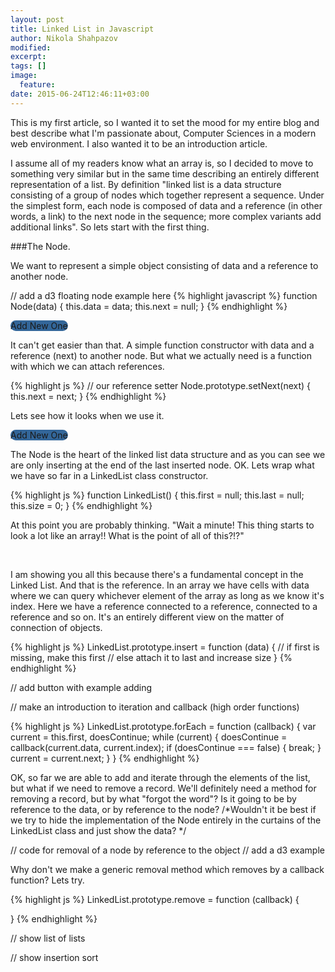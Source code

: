 ```yaml
---
layout: post
title: Linked List in Javascript
author: Nikola Shahpazov
modified:
excerpt:
tags: []
image:
  feature:
date: 2015-06-24T12:46:11+03:00
---
```

<style>

.btn {
  border-radius: 12px;
  background-color: #336699;
  cursor: pointer;
}

.node {
  stroke: #fff;
  stroke-width: 1.5px;
}

.link {
  stroke: #999;
  stroke-opacity: .6;
}

</style>
<script src="https://cdnjs.cloudflare.com/ajax/libs/d3/3.5.5/d3.min.js" charset="utf-8"></script>
<script>
  var graph = {
  "nodes":[
    {"name": "1", "group": 1}
  ],
  "links":[
    // {"source":1,"target":0,"value": 100},
    ]
  }

  function Canvas(id, width, height) {
    this.data = {
      nodes: [],
      links: []
    };
    this.size = 0;

    this.force = d3.layout.force()
      .charge(-200)
      .linkDistance(40)
      .size([width, height]);

    this.svg = d3.select(id).append("svg")
        .attr("width", width)
        .attr("height", height);
  }

  // static color for all
  Canvas.color = d3.scale.category20();

  Canvas.prototype.redraw = function () {

    this.node = this.node.data(this.data.nodes);
    this.node.enter().insert("circle")
      .attr("class", "node")
      .attr("r", 15)
      .style("fill", function (d) {
        return Canvas.color(d.group);
      })
      .call(this.force.drag);

    this.link = this.link.data(this.data.links);
    this.link.enter().insert("line", ".node")
      .attr("class", "link");

    this.force.start();
  }

  Canvas.prototype.addNode = function (node) {
    this.data.nodes.push(node);
    // this.redraw();
    // this.start();
    this.size++;
  };

  Canvas.prototype.addEdge = function (edge) {
    this.data.links.push(edge);
    // return this.redraw();
    // this.start();
  };

  Canvas.prototype.start = function () {
    var self = this;
    this.force.nodes(this.data.nodes)
      .links(this.data.links)
      .start();

    this.link = this.svg.selectAll(".link")
    .data(this.data.links)
    .enter().append("line")
      .attr("class", "link")
      .style("stroke-width", function (d) {
        return Math.sqrt(d.value);
      });

      this.node = this.svg.selectAll(".node")
        .data(this.data.nodes)
        .enter().append("circle")
          .attr("class", "node")
          .attr("r", 15)
          .style("fill", function (d) { return Canvas.color(d.group); })
          .call(this.force.drag);

      // node.append("title")
      //     .text(function (d) { return d.name; });

      this.force.on("tick", function() {
        self.link.attr("x1", function (d) { return d.source.x; })
            .attr("y1", function (d) { return d.source.y; })
            .attr("x2", function (d) { return d.target.x; })
            .attr("y2", function (d) { return d.target.y; });

        self.node.attr("cx", function(d) { return d.x; })
            .attr("cy", function(d) { return d.y; });
      });
  };

  document.addEventListener("DOMContentLoaded", function (event) {
    var secondCanvas = new Canvas("#second-canvas", 678, 300);
    secondCanvas.data.nodes.push({name: 'sss', group: 1});
    secondCanvas.start();
    // secondCanvas.addNode({"name": "1" + Math.random() * 130, "group": 1});

    document.querySelector('#second-btn')
    .addEventListener('click', function (event) {
      // secondCanvas.data.nodes.push({name: "ala", group: 1});
      var group = parseInt(Math.random() * 356);
      secondCanvas.addNode({name: "ala", group: group});
      secondCanvas.addEdge({source: secondCanvas.size - 1, target: secondCanvas.size});
      secondCanvas.redraw();
    });

    var width = 678,
        height = 200,
        color = d3.scale.category20();

    var force = d3.layout.force()
        .charge(-800)
        .linkDistance(400)
        .size([width, height]);

    var svg = d3.select(".node-canvas").append("svg")
        .attr("width", width)
        .attr("height", height);

      force
          .nodes(graph.nodes)
          .links(graph.links)
          .start();

      var link = svg.selectAll(".link")
        .data(graph.links)
        .enter().append("line")
          .attr("class", "link")
          .style("stroke-width", function (d) {
            return Math.sqrt(d.value);
          });

      var node = svg.selectAll(".node")
          .data(graph.nodes)
        .enter().append("circle")
          .attr("class", "node")
          .attr("r", 15)
           // .attr("transform", function(d) {
           //    return "translate(" + d.x + "," + d.y + ")";
           //  })
          .style("fill", function (d) { return color(d.group); })
          .call(force.drag);

      node.append("title")
          .text(function(d) { return d.name; });

      force.on("tick", function() {
        link.attr("x1", function (d) { return d.source.x; })
            .attr("y1", function (d) { return d.source.y; })
            .attr("x2", function (d) { return d.target.x; })
            .attr("y2", function (d) { return d.target.y; });

        node.attr("cx", function(d) { return d.x; })
            .attr("cy", function(d) { return d.y; });
      });

      function redraw() {
        node = node.data(graph.nodes);
        node.enter().insert("circle")
          .attr("class", "node")
          .attr("r", 1)
          .transition()
          .duration(4000)
          .ease("elastic")
          .style("fill", function (d) { return color(d.group); })
          .attr("r", 15);

        // node.exit().transition()
        //   .attr("r", 0)
        //   .remove();

        force.start();
      }

      // ** Update data section (Called from the onclick)
    var btn = document.querySelectorAll("#add-new-node-btn")[0];
      btn.addEventListener('click', function (ev) {
      var group = parseInt(Math.random() * 356);
      console.log(group);
      graph.nodes.push({name: '' + group, group: group});
      redraw();
    });
  });
</script>

This is my first article, so I wanted it to set the mood for my entire blog and best describe what I'm passionate about, Computer Sciences in a modern web environment. I also wanted it to be an introduction article.<br/>


I assume all of my readers know what an array is, so I decided to move to something very similar but in the same time describing an entirely different representation of a list.
By definition "linked list is a data structure consisting of a group of nodes which together represent a sequence. Under the simplest form, each node is composed of data and a reference (in other words, a link) to the next node in the sequence; more complex variants add additional links". So lets start with the first thing.

###The Node.

We want to represent a simple object consisting of data and a reference to another node.

// add a d3 floating node example here
{% highlight javascript %}
function Node(data) {
  this.data = data;
  this.next = null;
}
{% endhighlight %}

<div id="single-node-canvas" class="node-canvas"></div>
<a class="btn" id="add-new-node-btn">Add New One</a>
<br>

It can't get easier than that. A simple function constructor with data and a reference (next) to another node. But what we actually need is a function with which we can attach references.

{% highlight js %}
// our reference setter
Node.prototype.setNext(next) {
  this.next = next;
}
{% endhighlight %}

Lets see how it looks when we use it.
<div id="second-canvas" class="node-canvas"></div>
<a id="second-btn" class="btn">Add New One</a>

The Node is the heart of the linked list data structure and as you can see we are only inserting at the end of the last inserted node.
OK. Lets wrap what we have so far in a LinkedList class constructor.

{% highlight js %}
function LinkedList() {
  this.first = null;
  this.last = null;
  this.size = 0;
}
{% endhighlight %}

At this point you are probably thinking. "Wait a minute! This thing starts to look a lot like an array!! What is the point of all of this?!?"<br/>
<p><br></p>

I am showing you all this because there's a fundamental concept in the Linked List. And that is the reference. In an array we have cells with data where we can query whichever element of the array as long as we know it's index. Here we have a reference connected to a reference, connected to a reference and so on. It's an entirely different view on the matter of connection of objects.



{% highlight js %}
LinkedList.prototype.insert = function (data) {
  // if first is missing, make this first
// else attach it to last and increase size
}
{% endhighlight %}

// add button with example adding

// make an introduction to iteration and callback (high order functions)

{% highlight js %}
LinkedList.prototype.forEach = function (callback) {
  var current = this.first,
      doesContinue;
  while (current) {
    doesContinue = callback(current.data, current.index);
    if (doesContinue === false) {
      break;
    }
    current = current.next;
  }
}
{% endhighlight %}


OK, so far we are able to add and iterate through the elements of the list, but what if we need to remove a record. We'll definitely need a method for removing a record, but by what "forgot the word"? Is it going to be by reference to the data, or by reference to the node?
/*Wouldn't it be best if we try to hide the implementation of the Node entirely in the curtains of the LinkedList class and just show the data? */

// code for removal of a node by reference to the object
// add a d3 example

Why don't we make a generic removal method which removes by a callback function? Lets try.

{% highlight js %}
LinkedList.prototype.remove = function (callback) {

}
{% endhighlight %}

// show list of lists

// show insertion sort